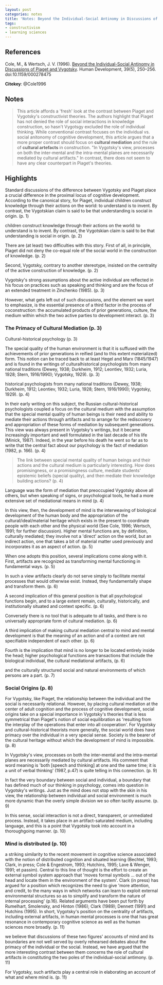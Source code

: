 ```yaml
---
layout: post
categories: notes
title: 'Notes: Beyond the Individual-Social Antinomy in Discussions of Piaget and Vygotsky'
tags:
- constructivism
- learning sciences
---
```


## References

Cole, M., & Wertsch, J. V. (1996). [Beyond the Individual-Social Antinomy in Discussions of Piaget and Vygotsky](http://www.massey.ac.nz/~alock/virtual/colevyg.htm). Human Development, 39(5), 250–256. doi:10.1159/000278475

**Citekey**: @Cole1996

## Notes

> This article affords a 'fresh' look at the contrast between Piaget and Vygotsky's constructivist theories. The authors highlight that Piaget has not denied the role of social interactions in knowledge construction, so hasn't Vygotsgy excluded the role of individual thinking. While conventional contrast focuses on the individual vs. social anitonomy of cognitive development, this article argues that a more proper contrast should focus on **cultural mediation** and the rule of **cultural artefacts** in construction. "In Vygotsky's view, processes on both the inter-mental and the intra-mental planes are necessarily mediated by cultural artifacts." In contrast, there does not seem to have any clear counterpart in Piaget's theories.

## Highlights

Standard discussions of the difference between Vygotsky and Piaget place a crucial difference in the proximal locus of cognitive development. According to the canonical story, for Piaget, individual children construct knowledge through their actions on the world: to understand is to invent. By contrast, the Vygotskian claim is said to be that understanding is social in origin. (p. 1)

children construct knowledge through their actions on the world: to understand is to invent. By contrast, the Vygotskian claim is said to be that understanding is social in origin. (p. 2)

There are (at least) two difficulties with this story. First of all, in principle, Piaget did not deny the co-equal role of the social world in the construction of knowledge. (p. 2)

Second, Vygotsky, contrary to another stereotype, insisted on the centrality of the active construction of knowledge. (p. 2)

Vygotsky's strong assumptions about the active individual are reflected in his focus on practices such as speaking and thinking and are the focus of an extended treatment in Zinchenko (1985). (p. 3)

However, what gets left out of such discussions, and the element we want to emphasize, is the essential presence of a third factor in the process of coconstruction: the accumulated products of prior generations, culture, the medium within which the two active parties to development interact. (p. 3)

### The Primacy of Cultural Mediation (p. 3)

Cultural-historical psychology (p. 3)

The special quality of the human environment is that it is suffused with the achievements of prior generations in reified (and to this extent materialized) form. This notion can be traced back to at least Hegel and Marx (1845/1947) and is found in the writings of culturalhistorical psychologists from many national traditions (Dewey, 1938; Durkheim, 1912; Leontiev, 1932; Luria, 1928; Stern, 1916/1990); Vygotsky, 1929). (p. 3)

historical psychologists from many national traditions (Dewey, 1938; Durkheim, 1912; Leontiev, 1932; Luria, 1928; Stern, 1916/1990); Vygotsky, 1929). (p. 4)

In their early writing on this subject, the Russian cultural-historical psychologists coupled a focus on the cultural medium with the assumption that the special mental quality of human beings is their need and ability to mediate their actions through artifacts and to arrange for the rediscovery and appropriation of these forms of mediation by subsequent generations. This view was always present in Vygotsky's writings, but it became increasingly important and well formulated in the last decade of his life (Minick, 1987). Indeed, in the year before his death he went so far as to write that the central fact about our psychology is the fact of mediation (1982, p. 166). (p. 4)

> The link between special mental quality of human beings and their actions and the cultural medium is particularly interesting. How does promisingness, or a promisingness culture, mediate students' epistemic beliefs (special quality), and then mediate their knowledge building actions? (p. 4)

Language was the form of mediation that preoccupied Vygotsky above all others, but when speaking of signs, or psychological tools, he had a more extensive set of mediational means in mind (p. 4)

In this view, then, the development of mind is the interweaving of biological development of the human body and the appropriation of the cultural/ideal/material heritage which exists in the present to coordinate people with each other and the physical world (See Cole, 1996; Wertsch, 1991; for further discussion). Higher mental functions are, by definition, culturally mediated; they involve not a 'direct' action on the world, but an indirect action, one that takes a bit of material matter used previously and incorporates it as an aspect of action. (p. 5)

When one adopts this position, several implications come along with it. First, artifacts are recognized as transforming mental functioning in fundamental ways. (p. 5)

In such a view artifacts clearly do not serve simply to facilitate mental processes that would otherwise exist. Instead, they fundamentally shape and transform them. (p. 6)

A second implication of this general position is that all psychological functions begin, and to a large extent remain, culturally, historically, and institutionally situated and context specific. (p. 6)

Conversely there is no tool that is adequate to all tasks, and there is no universally appropriate form of cultural mediation. (p. 6)

A third implication of making cultural mediation central to mind and mental development is that the meaning of an action and of a context are not specifiable independent of each other. (p. 6)

Fourth is the implication that mind is no longer to be located entirely inside the head; higher psychological functions are transactions that include the biological individual, the cultural mediational artifacts, (p. 6)

and the culturally structured social and natural environments of which persons are a part. (p. 7)

### Social Origins (p. 8)

For Vygotsky, like Piaget, the relationship between the individual and the social is necessarily relational. However, by placing cultural mediation at the center of adult cognition and the process of cognitive development, social origins take on a special importance in Vygotsky's theories that is less symmetrical than Piaget's notion of social equilibration as 'resulting from the interplay of the operations that enter into all cooperation'. For Vygotsky and cultural-historical theorists more generally, the social world does have primacy over the individual in a very special sense. Society is the bearer of the cultural heritage without which the development of mind is impossible. (p. 8)

In Vygotsky's view, processes on both the inter-mental and the intra-mental planes are necessarily mediated by cultural artifacts. His comment that word meaning is 'both [speech and thinking] at one and the same time; it is a unit of verbal thinking' (1987, p.47) is quite telling in this connection. (p. 9)

In fact the very boundary between social and individual, a boundary that has defined much of our thinking in psychology, comes into question in Vygotsky's writings. Just as the mind does not stop with the skin in his view, the relationship between individual and social environment is much more dynamic than the overly simple division we so often tacitly assume. (p. 9)

In this sense, social interaction is not a direct, transparent, or unmediated process. Instead, it takes place in an artifact-saturated medium, including language, and this is a point that Vygotsky took into account in a thoroughgoing manner. (p. 10)

### Mind is distributed (p. 10)

a striking similarity to the recent movement in cognitive science associated with the notion of distributed cognition and situated learning (Bechtel, 1993; Clark, in press; Cole & Engestrom, 1993; Hutchins, 1995; Lave & Wenger, 1991; et passim). Central to this line of thought is the effort to create an external symbol system approach that 'moves formal symbols ... out of the head and locate them in the environment of the system'. Clark (in press) has argued for a position which recognizes the need to give 'more attention, and credit, to the many ways in which networks can learn to exploit external environmental structures so as to simplify and transform the nature of internal processing' (p.16). Related arguments have been put forth by Rumelhart, Smolensky, and Hinton (1986); Clark (1989); Dennett (1991) and Hutchins (1995). In short, Vygotsky's position on the centrality of artifacts, including external artifacts, in human mental processes is one that has great resonance in contemporary cognitive science as well as the human sciences more broadly. (p. 11)

we believe that discussions of these two figures' accounts of mind and its boundaries are not well served by overly rehearsed debates about the primacy of the individual or the social. Instead, we have argued that the more interesting contrast between them concerns the role of cultural artifacts in constituting the two poles of the individual-social antimony. (p. 11)

For Vygotsky, such artifacts play a central role in elaborating an account of what and where mind is. (p. 11)
